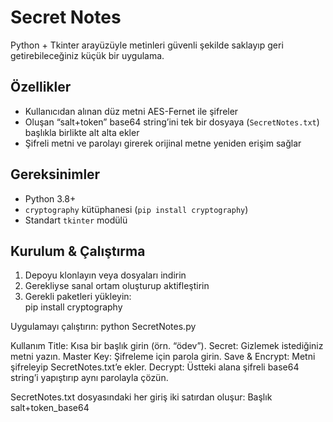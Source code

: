# Secret Notes

Python + Tkinter arayüzüyle metinleri güvenli şekilde saklayıp geri getirebileceğiniz küçük bir uygulama.

## Özellikler  
- Kullanıcıdan alınan düz metni AES-Fernet ile şifreler  
- Oluşan “salt+token” base64 string’ini tek bir dosyaya (`SecretNotes.txt`) başlıkla birlikte alt alta ekler  
- Şifreli metni ve parolayı girerek orijinal metne yeniden erişim sağlar  

## Gereksinimler  
- Python 3.8+  
- `cryptography` kütüphanesi (`pip install cryptography`)  
- Standart `tkinter` modülü  

## Kurulum & Çalıştırma  
1. Depoyu klonlayın veya dosyaları indirin  
2. Gerekliyse sanal ortam oluşturup aktifleştirin  
3. Gerekli paketleri yükleyin:  
   pip install cryptography
   
Uygulamayı çalıştırın:
python SecretNotes.py

Kullanım
Title: Kısa bir başlık girin (örn. “ödev”).
Secret: Gizlemek istediğiniz metni yazın.
Master Key: Şifreleme için parola girin.
Save & Encrypt: Metni şifreleyip SecretNotes.txt’e ekler.
Decrypt: Üstteki alana şifreli base64 string’i yapıştırıp aynı parolayla çözün.

SecretNotes.txt dosyasındaki her giriş iki satırdan oluşur:
Başlık
salt+token_base64
